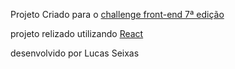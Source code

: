 Projeto Criado para o [challenge front-end 7ª edição](https://www.alura.com.br/challenges/front-end-7)

projeto relizado utilizando [React](https://reactjs.org/)

desenvolvido por Lucas Seixas
